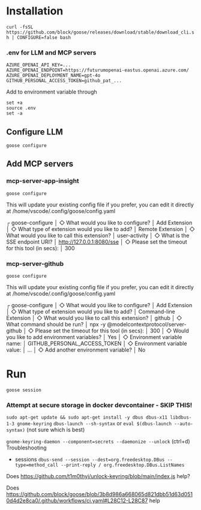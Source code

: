 # Installation

`curl -fsSL https://github.com/block/goose/releases/download/stable/download_cli.sh | CONFIGURE=false bash`


### .env for LLM and MCP servers
```
AZURE_OPENAI_API_KEY=...
AZURE_OPENAI_ENDPOINT=https://futurumopenai-eastus.openai.azure.com/
AZURE_OPENAI_DEPLOYMENT_NAME=gpt-4o
GITHUB_PERSONAL_ACCESS_TOKEN=github_pat_...
```

Add to environment variable through
```
set +a
source .env
set -a
```

## Configure LLM
`goose configure`



## Add MCP servers
### mcp-server-app-insight
`goose configure`

This will update your existing config file
  if you prefer, you can edit it directly at /home/vscode/.config/goose/config.yaml

┌   goose-configure 
│
◇  What would you like to configure?
│  Add Extension 
│
◇  What type of extension would you like to add?
│  Remote Extension 
│
◇  What would you like to call this extension?
│  user-activity
│
◇  What is the SSE endpoint URI?
│  http://127.0.0.1:8080/sse
│
◇  Please set the timeout for this tool (in secs):
│  300

### mcp-server-github
`goose configure`

This will update your existing config file
  if you prefer, you can edit it directly at /home/vscode/.config/goose/config.yaml

┌   goose-configure 
│
◇  What would you like to configure?
│  Add Extension 
│
◇  What type of extension would you like to add?
│  Command-line Extension 
│
◇  What would you like to call this extension?
│  github
│
◇  What command should be run?
│  npx -y @modelcontextprotocol/server-github
│
◇  Please set the timeout for this tool (in secs):
│  300
│
◇  Would you like to add environment variables?
│  Yes 
│
◇  Environment variable name:
│  GITHUB_PERSONAL_ACCESS_TOKEN
│
◇  Environment variable value:
│  ...
│
◇  Add another environment variable?
│  No

# Run
`goose session`



### Attempt at secure storage in docker devcontainer - SKIP THIS!
`sudo apt-get update && sudo apt-get install -y dbus dbus-x11 libdbus-1-3 gnome-keyring`
`dbus-launch --sh-syntax` or `eval $(dbus-launch --auto-syntax)` (not sure which is best)

`gnome-keyring-daemon --component=secrets --daemonize --unlock`
(ctrl+d)
Troubleshooting
- sessions
`dbus-send --session --dest=org.freedesktop.DBus --type=method_call --print-reply / org.freedesktop.DBus.ListNames`

Does https://github.com/t1m0thyj/unlock-keyring/blob/main/index.js help?

Does https://github.com/block/goose/blob/3b8d986a668065d821dbb51d63d0510d4d2e8ca0/.github/workflows/ci.yaml#L28C12-L28C87 help